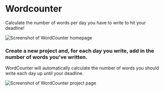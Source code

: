 # Wordcounter

Calculate the number of words per day you have to write to hit your deadline!

![Screenshot of WordCounter homepage](https://user-images.githubusercontent.com/97305602/203796217-e1684a23-d02d-4bb5-88c1-28f11bae922b.png)

### Create a new project and, for each day you write, add in the number of words you've written.

WordCounter will automatically calculate the number of words you should write each day up until your deadline.

![Screenshot of WordCounter project page](https://user-images.githubusercontent.com/97305602/203796227-b294b739-1db7-43ac-88b6-4b2999edabd9.png)
